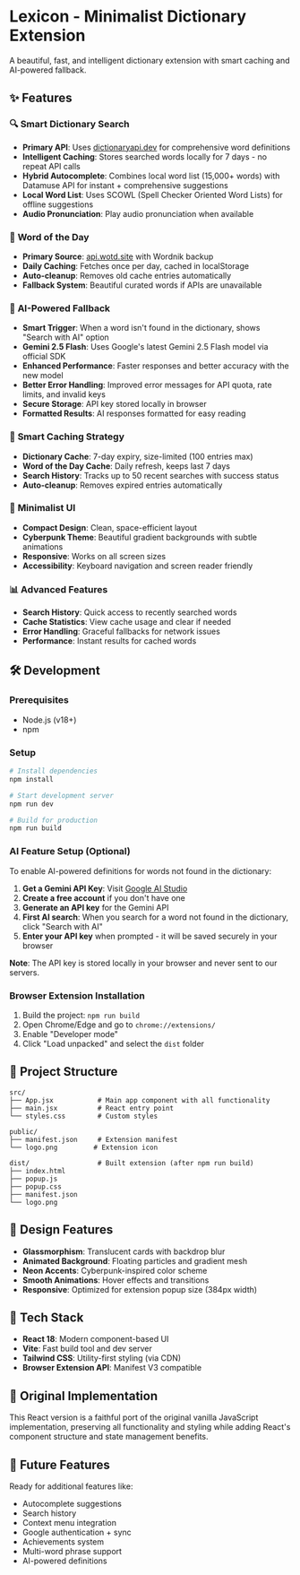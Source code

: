 # Lexicon - Minimalist Dictionary Extension

A beautiful, fast, and intelligent dictionary extension with smart caching and AI-powered fallback.

## ✨ Features

### 🔍 **Smart Dictionary Search**

- **Primary API**: Uses [dictionaryapi.dev](https://dictionaryapi.dev) for comprehensive word definitions
- **Intelligent Caching**: Stores searched words locally for 7 days - no repeat API calls
- **Hybrid Autocomplete**: Combines local word list (15,000+ words) with Datamuse API for instant + comprehensive suggestions
- **Local Word List**: Uses SCOWL (Spell Checker Oriented Word Lists) for offline suggestions
- **Audio Pronunciation**: Play audio pronunciation when available

### 🌟 **Word of the Day**

- **Primary Source**: [api.wotd.site](https://api.wotd.site) with Wordnik backup
- **Daily Caching**: Fetches once per day, cached in localStorage
- **Auto-cleanup**: Removes old cache entries automatically
- **Fallback System**: Beautiful curated words if APIs are unavailable

### 🤖 **AI-Powered Fallback**

- **Smart Trigger**: When a word isn't found in the dictionary, shows "Search with AI" option
- **Gemini 2.5 Flash**: Uses Google's latest Gemini 2.5 Flash model via official SDK
- **Enhanced Performance**: Faster responses and better accuracy with the new model
- **Better Error Handling**: Improved error messages for API quota, rate limits, and invalid keys
- **Secure Storage**: API key stored locally in browser
- **Formatted Results**: AI responses formatted for easy reading

### 💾 **Smart Caching Strategy**

- **Dictionary Cache**: 7-day expiry, size-limited (100 entries max)
- **Word of the Day Cache**: Daily refresh, keeps last 7 days
- **Search History**: Tracks up to 50 recent searches with success status
- **Auto-cleanup**: Removes expired entries automatically

### 🎨 **Minimalist UI**

- **Compact Design**: Clean, space-efficient layout
- **Cyberpunk Theme**: Beautiful gradient backgrounds with subtle animations
- **Responsive**: Works on all screen sizes
- **Accessibility**: Keyboard navigation and screen reader friendly

### 📊 **Advanced Features**

- **Search History**: Quick access to recently searched words
- **Cache Statistics**: View cache usage and clear if needed
- **Error Handling**: Graceful fallbacks for network issues
- **Performance**: Instant results for cached words

## 🛠️ Development

### Prerequisites

- Node.js (v18+)
- npm

### Setup

```bash
# Install dependencies
npm install

# Start development server
npm run dev

# Build for production
npm run build
```

### AI Feature Setup (Optional)

To enable AI-powered definitions for words not found in the dictionary:

1. **Get a Gemini API Key**: Visit [Google AI Studio](https://aistudio.google.com/app/apikey)
2. **Create a free account** if you don't have one
3. **Generate an API key** for the Gemini API
4. **First AI search**: When you search for a word not found in the dictionary, click "Search with AI"
5. **Enter your API key** when prompted - it will be saved securely in your browser

**Note**: The API key is stored locally in your browser and never sent to our servers.

### Browser Extension Installation

1. Build the project: `npm run build`
2. Open Chrome/Edge and go to `chrome://extensions/`
3. Enable "Developer mode"
4. Click "Load unpacked" and select the `dist` folder

## 📁 Project Structure

```
src/
├── App.jsx           # Main app component with all functionality
├── main.jsx          # React entry point
└── styles.css        # Custom styles

public/
├── manifest.json     # Extension manifest
└── logo.png         # Extension icon

dist/                 # Built extension (after npm run build)
├── index.html
├── popup.js
├── popup.css
├── manifest.json
└── logo.png
```

## 🎨 Design Features

- **Glassmorphism**: Translucent cards with backdrop blur
- **Animated Background**: Floating particles and gradient mesh
- **Neon Accents**: Cyberpunk-inspired color scheme
- **Smooth Animations**: Hover effects and transitions
- **Responsive**: Optimized for extension popup size (384px width)

## 🔧 Tech Stack

- **React 18**: Modern component-based UI
- **Vite**: Fast build tool and dev server
- **Tailwind CSS**: Utility-first styling (via CDN)
- **Browser Extension API**: Manifest V3 compatible

## 📝 Original Implementation

This React version is a faithful port of the original vanilla JavaScript implementation, preserving all functionality and styling while adding React's component structure and state management benefits.

## 🎯 Future Features

Ready for additional features like:

- Autocomplete suggestions
- Search history
- Context menu integration
- Google authentication + sync
- Achievements system
- Multi-word phrase support
- AI-powered definitions
